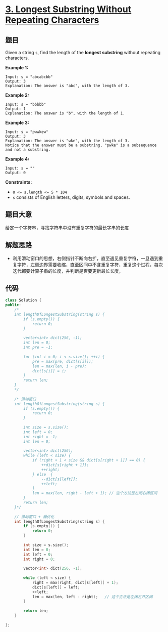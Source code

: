 # [3. Longest Substring Without Repeating Characters](https://leetcode.com/problems/longest-substring-without-repeating-characters/)

## 题目

Given a string `s`, find the length of the **longest substring** without repeating characters.

**Example 1:**

```
Input: s = "abcabcbb"
Output: 3
Explanation: The answer is "abc", with the length of 3.
```

**Example 2:**

```
Input: s = "bbbbb"
Output: 1
Explanation: The answer is "b", with the length of 1.
```

**Example 3:**

```
Input: s = "pwwkew"
Output: 3
Explanation: The answer is "wke", with the length of 3.
Notice that the answer must be a substring, "pwke" is a subsequence and not a substring.
```

**Example 4:**

```
Input: s = ""
Output: 0
```

 

**Constraints:**

- `0 <= s.length <= 5 * 104`
- `s` consists of English letters, digits, symbols and spaces.

## 题目大意

给定一个字符串，寻找字符串中没有重复字符的最长字串的长度

## 解题思路

* 利用滑动窗口的思想，右侧指针不断向右扩，直至遇见重复字符，一旦遇到重复字符，左侧边界需要收缩，直至区间中不含重复字符，重复这个过程，每次迭代都要计算子串的长度，并判断是否要更新最长长度，

## 代码

````c++
class Solution {
public:
    /*
    int lengthOfLongestSubstring(string s) {
        if (s.empty()) {
            return 0;
        }
        
        vector<int> dict(256, -1);
        int len = 0;
        int pre = -1;
        
        for (int i = 0; i < s.size(); ++i) {
            pre = max(pre, dict[s[i]]);
            len = max(len, i - pre);
            dict[s[i]] = i;
        }
        return len;
    }
    */
    
    /* 滑动窗口
    int lengthOfLongestSubstring(string s) {
        if (s.empty()) {
            return 0;
        }
        
        int size = s.size();
        int left = 0;
        int right = -1;
        int len = 0;
        
        vector<int> dict(256);
        while (left < size) {
            if (right + 1 < size && dict[s[right + 1]] == 0) {
                ++dict[s[right + 1]];
                ++right;
            } else  {
                --dict[s[left]];
                ++left;
            }
            len = max(len, right - left + 1); // 这个方法是左闭右闭区间
        }
        return len;
    }*/
    
    // 滑动窗口 + 桶优化
    int lengthOfLongestSubstring(string s) {
        if (s.empty()) {
            return 0;
        }
        
        int size = s.size();
        int len = 0;
        int left = 0;
        int right = 0;
        
        vector<int> dict(256, -1);
        
        while (left < size) {
            right = max(right, dict[s[left]] + 1);
            dict[s[left]] = left;
            ++left;
            len = max(len, left - right);   // 这个方法是左闭右开区间
        }
        
        return len;
    }
    
};
````

